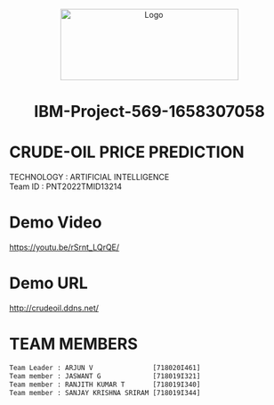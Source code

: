 <div align="center">
<br/>
  <a href="https://upload.wikimedia.org/wikipedia/commons/5/51/IBM_logo.svg">
    <img src="https://upload.wikimedia.org/wikipedia/commons/5/51/IBM_logo.svg" alt="Logo" width="320" height="128">
  </a>       
              
# IBM-Project-569-1658307058
</div> 
  
# CRUDE-OIL PRICE PREDICTION 

TECHNOLOGY  : ARTIFICIAL INTELLIGENCE       
Team ID     : PNT2022TMID13214

# Demo Video
<https://youtu.be/rSrnt_LQrQE/> 

# Demo URL
<http://crudeoil.ddns.net/>             

# **TEAM MEMBERS**    
```html                      
Team Leader : ARJUN V               [718020I461]
Team member : JASWANT G             [718019I321]
Team member : RANJITH KUMAR T       [718019I340]
Team member : SANJAY KRISHNA SRIRAM [718019I344]


